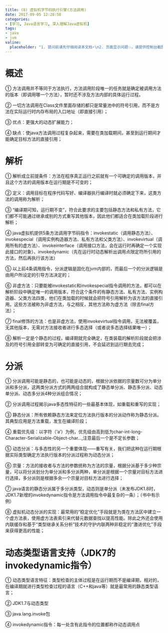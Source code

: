 ```yaml
---
title: (8) 虚拟机字节码执行引擎(方法调用)
date: 2017-09-05 12:28:58
categories:
- [学习, Java语言学习, 深入理解Java虚拟机]
tags:
- java
- jvm
valine:
  placeholder: "1. 提问前请先仔细阅读本文档⚡\n2. 页面显示问题💥，请提供控制台截图📸或者您的测试网址\n3. 其他任何报错💣，请提供详细描述和截图📸，祝食用愉快💪"
---
```


# 概述
① 方法调用并不等同于方法执行，方法调用阶段唯一的任务就是确定被调用方法的版本（即调用哪一个方法），暂时还不涉及方法内部的具体运行过程。

② 一切方法调用在Class文件里面存储的都只是常量池中的符号引用，而不是方法在实际运行时内存布局的入口地址（即直接引用）；

③ 优点：更强大的动态扩展能力；

④ 缺点：使java方法调用过程复杂起来，需要在类加载期间，甚至到运行期间才能确定目标方法的直接引用；


# 解析
① 解析成立前提条件：方法在程序真正运行之前就有一个可确定的调用版本，并且这个方法的调用版本在运行期是不可变的；

② 定义：调用目标在程序代码写好、编译器执行编译时就必须确定下来，这类方法的调用称为解析；

③ “编译期可知，运行期不变”，符合此要求的主要包括静态方法和私有方法，它们都不可能通过继承或别的方式重写其他版本，因此他们都适合在类加载阶段进行解析；

④ java虚拟机提供5条方法调用字节码指令：invokestatic（调用静态方法）、invokespecial（调用实例构造器<init>方法、私有方法和父类方法）、invokevirtual（调用所有的虚方法）、invokeinterface（调用接口方法，会在运行时再确定一个实现此接口的对象）、invokedynamic（先在运行时动态解析出调用点限定符所引用的方法，然后再执行该方法）

⑤ 以上前4条调用指令，分派逻辑是固化在jvm内部的，而最后一个的分派逻辑是由用户所设定的引导方法决定的；

⑥ 非虚方法：只要能被invokestatic和invokespecial指令调用的方法，都可以在解析阶段中确定唯一的调用版本，符合这个条件的有静态方法、私有方法、实例构造器、父类方法四类，他们在类加载的时候就会把符号引用解析为该方法的直接引用。这些方法被称为非虚方法，与之相反，其他方法称为虚方法（除去final方法）；

⑦ final修饰的方法：也是非虚方法，使用invokevirtual指令调用，无法被覆盖，无其他版本，无需对方法接收者进行多态选择（或者说多态选择结果唯一）；

⑧ 解析一定是个静态的过程，编译期就完全确定，在类装载的解析阶段就会把涉及的符号引用全部转变为可确定的直接引用，不会延迟到运行期去完成；


# 分派
① 分派调用可能是静态的，也可能是动态的，根据分派依据的宗量数可分为单分派和多分派，这两类分派方式的两两组合就构成了静态单分派、静态多分派、动态单分派、动态多分派4种分派组合情况；

② 分派调用过程揭示java多态性特征的一些最基本体现，如重载和重写的实现；

③ 静态分派：所有依赖静态方法来定位方法执行版本的分派动作称为静态分派。其典型应用是方法重载，发生在编译阶段；

④ 重载优先级：以字符（‘a’）为例，优先级由高到低为char-int-long-Character-Serializable-Object-char...,注意最后一个是不定长参数；

⑤ 动态分派：与多态性的另一个重要体现——重写有关，我们把这种在运行期根据实际类型确定方法执行版本的分派过程称为动态分派；

⑥ 宗量：方法的接收者与方法的参数统称为方法的宗量，根据分派基于多少种宗量，可以将分派划分为单分派和多分派两种，单分派是根据一个宗量对目标方法进行选择，多分派则是根据多余一个宗量对目标方法进行选择；

⑦ java语言的静态分派属于多分派类型，动态则是单分派（未发布JDK1.8时，JDK1.7新增的invokedynamic指令是方法调用指令中最复杂的一条）；（书中有示例）

⑧ 虚拟机动态分派的实现：最常用的“稳定优化”手段就是为类在方法区中建立一个虚方法表，使用虚方法表索引来代替元数据查找以提高性能。除此之外还会使用内联缓存和基于“类型继承关系分析”技术的守护内联两种非稳定的“激进优化”手段来获得更高的性能；


# 动态类型语言支持（JDK7的invokedynamic指令）
① 动态类型语言特征：类型检查的主体过程是在运行期而不是编译期，相对的，在编译期就进行类型检查过程的语言（C++和java等）就是最常用的静态类型语言；

② JDK1.7与动态类型

③ java.lang.invoke包

④ invokedynamic指令：每一处含有此指令的位置都称作动态调用点
